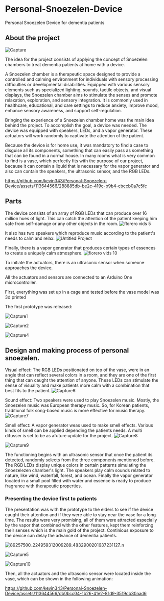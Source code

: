 # Personal-Snoezelen-Device
Personal Snoezelen Device for dementia patients

## About the project

![Capture](https://github.com/kevin343/Personal-Snoezelen-Device/assets/113644566/4b4fc18e-9d80-4859-b553-6541323fa571)

The idea for the project consists of applying the concept of Snoezelen chambers to treat dementia patients at home with a device.

A Snoezelen chamber is a therapeutic space designed to provide a controlled and calming environment for individuals with sensory processing difficulties or developmental disabilities. Equipped with various sensory elements such as specialized lighting, sounds, tactile objects, and visual displays, the Snoezelen chamber aims to stimulate the senses and promote relaxation, exploration, and sensory integration. It is commonly used in healthcare, educational, and care settings to reduce anxiety, improve mood, enhance sensory awareness, and support self-regulation.

Bringing the experience of a Snoezelen chamber home was the main idea behind the project. To accomplish the goal, a device was needed.
The device was equipped with speakers, LEDs, and a vapor generator. These actuators will work randomly to captivate the attention of the patient.

Because the device is for home use, it was mandatory to find a case to disguise all its components, something that can easily pass as something that can be found in a normal house. In many rooms what is very common to find is a vase, which perfectly fits with the purpose of our project, because it can contain a liquid that is necessary for the vapor generator and also can contain the speakers, the ultrasonic sensor, and the RGB LEDs.

https://github.com/kevin343/Personal-Snoezelen-Device/assets/113644566/288885db-be2c-419c-b9b4-cbccb0a7c5fc



## Parts

The device consists of an array of RGB LEDs that can produce over 16 million hues of light. This can catch the attention of the patient keeping him safe from self-damage or any other objects in the room.
![florero vids 5](https://github.com/kevin343/Personal-Snoezelen-Device/assets/113644566/ac5b86ca-ac7c-4a1c-a808-a9225871d386)


It also has two speakers which reproduce music according to the patient's needs to calm and relax. 
![Untitled Project](https://github.com/kevin343/Personal-Snoezelen-Device/assets/113644566/4387c9d1-5fb6-49ac-948d-4bce6aae8054)


Finally, there is a vapor generator that produces certain types of essences to create a uniquely calm atmosphere. 
![florero vids 10](https://github.com/kevin343/Personal-Snoezelen-Device/assets/113644566/d6a91656-fa57-4601-94c1-6b66830a4047)

To initiate the actuators, there is an ultrasonic sensor when someone approaches the device. 

All the actuators and sensors are connected to an Arduino One microcontroller.

First, everything was set up in a cage and tested before the vase model was 3d printed

The first prototype was released:

![Capture1](https://github.com/kevin343/Personal-Snoezelen-Device/assets/113644566/45e4dd8e-5ce7-44e9-9a51-f734dcf41f75)

![Capture2](https://github.com/kevin343/Personal-Snoezelen-Device/assets/113644566/30b2c4fe-3713-4b67-8813-c3fbb09db3d1)


![Capture4](https://github.com/kevin343/Personal-Snoezelen-Device/assets/113644566/ea8fbf51-e5a4-49f9-8621-e3d6aaa2ba10)


## Design and making process of personal snoezelen.

Visual effect: The RGB LEDs positionated on top of the vase, were in an angle that can reflect several colors in a room, and they are one of the first thing that can caught the attention of anyone. 
These LEDs  can stimulate the sense of visuality and make patients more calm with a combination that best fits to the patient.
![Capture6](https://github.com/kevin343/Personal-Snoezelen-Device/assets/113644566/df5c13fc-ce51-4a9e-868c-1c282ebd79db)

Sound effect:  Two speakers were used to play Snoezelen music. Mostly, the Snoezelen music was European therapy music. 
So, for Korean patients, traditional folk song-based music is more effective for music therapy.
![Capture7](https://github.com/kevin343/Personal-Snoezelen-Device/assets/113644566/29b555ff-d882-4e54-b43f-1954c5b4d42e)

Smell effect: A vapor generator weas used to make smell effects. Various kinds of smell can be applied depending the patients needs. 
A multi difusser is set to be as afuture update for the project.
![Capture8](https://github.com/kevin343/Personal-Snoezelen-Device/assets/113644566/25cdf862-b03b-4451-ac12-e21d563e1825)

![Capture9](https://github.com/kevin343/Personal-Snoezelen-Device/assets/113644566/1a2ffccd-c92c-4a09-b0bb-0a862e308623)

The functioning begins with an ultrasonic sensor that once the patient its detected, randomly selects from the three components mentioned before.
The RGB LEDs display unique colors in certain patterns simulating the Snoezelezen chamber's light. 
The speakers play calm sounds related to nature, like wind, waterfall, forest, and ocean. 
Finally the vapor generator located in a small pool filled with water and essence is ready to produce fragrance with therapeutic properties.




### Presenting the device first to patients

The presentation was with the prototype to the elders to see if the device caught their attention and if they were able to stay near the vase for a long time.
The results were very promising, all of them were attracted especially by the vapor that combined with the other features, kept them reinforcing their senses which is the main gold of the project. Continious exposure to the device can delay the advance of dementia patients.


![89257500_224959312009289_4832900201637231127_n](https://github.com/kevin343/Personal-Snoezelen-Device/assets/113644566/9187f70c-ced9-4722-b4c8-46d491ecba92)

![Capture5](https://github.com/kevin343/Personal-Snoezelen-Device/assets/113644566/be1c2bfc-bf39-4565-ae11-340a6f04ace2)

![Capture10](https://github.com/kevin343/Personal-Snoezelen-Device/assets/113644566/9f125338-ecb7-410e-a635-301ed9e16e2e)

Then, all the actuators and the ultrasonic sensor were located inside the vase, which can be shown in the following animation:

https://github.com/kevin343/Personal-Snoezelen-Device/assets/113644566/db0bcc04-1b26-41e2-81d9-3519cb30aad6



